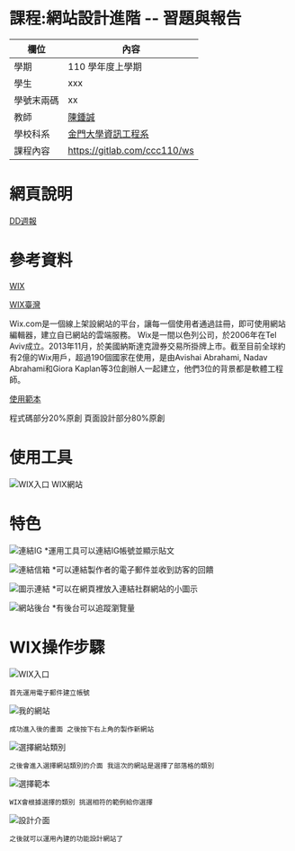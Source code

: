# 課程:網站設計進階 -- 習題與報告

欄位 | 內容
-----|--------
學期 | 110 學年度上學期
學生 |  xxx
學號末兩碼 | xx
教師 | [陳鍾誠](https://www.nqu.edu.tw/educsie/index.php?act=blog&code=list&ids=4)
學校科系 | [金門大學資訊工程系](https://www.nqu.edu.tw/educsie/index.php)
課程內容 | https://gitlab.com/ccc110/ws

# 網頁說明
[DD週報](https://shaoanyahoo.wixsite.com/my-site)

# 參考資料
[WIX](https://www.wix.com/)

[WIX臺灣](https://www.wixtw.com/aboutwix)

Wix.com是一個線上架設網站的平台，讓每一個使用者通過註冊，即可使用網站編輯器，建立自已網站的雲端服務。
Wix是一間以色列公司，於2006年在Tel Aviv成立。2013年11月，於美國納斯達克證券交易所掛牌上市。截至目前全球約有2億的Wix用戶，超過190個國家在使用，是由Avishai Abrahami, Nadav Abrahami和Giora Kaplan等3位創辦人一起建立，他們3位的背景都是軟體工程師。

[使用範本](https://zh.wix.com/website-template/view/html/2502?siteId=eea928bf-523f-4230-b2c7-4f251333ec6e&metaSiteId=e467c936-705e-41c6-9b61-cc61dedc5b31&originUrl=https%3A%2F%2Fzh.wix.com%2Fwebsite%2Ftemplates%2Fhtml%2Fblog&tpClick=view_button)

程式碼部分20%原創
頁面設計部分80%原創

# 使用工具

![WIX入口](https://user-images.githubusercontent.com/79679538/148655439-5fc80756-59dd-40d1-a4b6-834ba35896f2.png)
WIX網站

# 特色

![連結IG](https://user-images.githubusercontent.com/79679538/148655699-13e250eb-c9c1-49bb-8da4-7c5fd51a7326.png)
*運用工具可以連結IG帳號並顯示貼文


![連結信箱](https://user-images.githubusercontent.com/79679538/148655705-8192e800-caaf-4bf1-9641-3fc4ee534125.png)
*可以連結製作者的電子郵件並收到訪客的回饋

![圖示連結](https://user-images.githubusercontent.com/79679538/148655711-92303c88-c476-4c28-869e-774a338ee8d3.png)
*可以在網頁裡放入連結社群網站的小圖示

![網站後台](https://user-images.githubusercontent.com/79679538/148656095-11e24385-4751-44f9-9273-9ca1eac5b4e9.png)
*有後台可以追蹤瀏覽量

# WIX操作步驟

![WIX入口](https://user-images.githubusercontent.com/79679538/148656066-89eac800-226c-4be9-9e9b-7f02008b415d.png)
```
首先運用電子郵件建立帳號
```
![我的網站](https://user-images.githubusercontent.com/79679538/148656201-a585669a-9ddd-42f1-81e9-6a52516b2752.png)
```
成功進入後的畫面 之後按下右上角的製作新網站
```
![選擇網站類別](https://user-images.githubusercontent.com/79679538/148656253-a23bef41-42ef-4436-af29-09d6965bceef.png)
```
之後會進入選擇網站類別的介面 我這次的網站是選擇了部落格的類別
```
![選擇範本](https://user-images.githubusercontent.com/79679538/148656281-c5ef7be0-ed6e-4fb2-ab10-1b4bac186e10.png)
```
WIX會根據選擇的類別 挑選相符的範例給你選擇
```
![設計介面](https://user-images.githubusercontent.com/79679538/148656331-237e42e1-e74c-4a50-a4e5-1e16c620b5d9.png)
```
之後就可以運用內建的功能設計網站了
```











